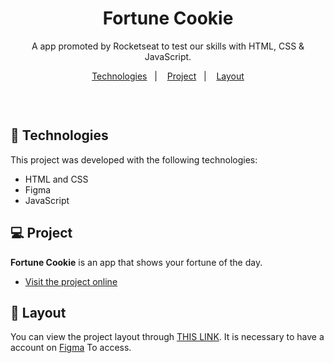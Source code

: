 <h1 align="center">Fortune Cookie</h1>

<p align="center">
  A app promoted by Rocketseat to test our skills with HTML, CSS & JavaScript.
 <br/>
</p>

<p align="center">
  <a href="#-Technologies">Technologies</a>&nbsp;&nbsp;&nbsp;|&nbsp;&nbsp;&nbsp;
  <a href="#-Project">Project</a>&nbsp;&nbsp;&nbsp;|&nbsp;&nbsp;&nbsp;
  <a href="#-Layout">Layout</a>
  
</p>

<br>

<p align="center">
<img src="https://media.giphy.com/media/v1.Y2lkPTc5MGI3NjExMWZjM2JkYWEwOGViN2Y4ZWNlOGQyNTI4Njc2OTlmODVmNGFkNjFmOSZjdD1n/1SX6V43d42cfFoApgJ/giphy.gif" alt="">
</p>

## 🚀 Technologies

This project was developed with the following technologies:

- HTML and CSS
- Figma
- JavaScript

## 💻 Project

**Fortune Cookie** is an app that shows your fortune of the day.

- [Visit the project online](https://jocabadasss.github.io/FortuneCookie/)

## 🔖 Layout

You can view the project layout through [THIS LINK](https://www.figma.com/community/file/1182751789348533739). It is necessary to have a account on [Figma](https://figma.com) To access.
